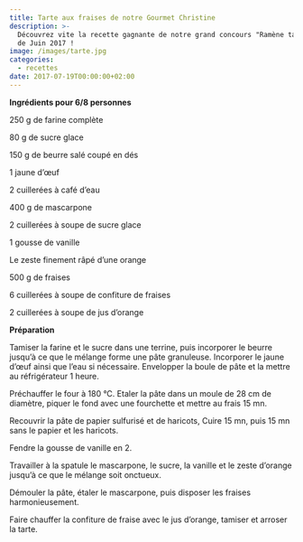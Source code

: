 ```yaml
---
title: Tarte aux fraises de notre Gourmet Christine
description: >-
  Découvrez vite la recette gagnante de notre grand concours "Ramène ta fraise"
  de Juin 2017 !
image: /images/tarte.jpg
categories:
  - recettes
date: 2017-07-19T00:00:00+02:00
---
```

**Ingrédients pour 6/8 personnes**

250 g de farine complète

80 g de sucre glace

150 g de beurre salé coupé en dés

1 jaune d’œuf

2 cuillerées à café d’eau

400 g de mascarpone

2 cuillerées à soupe de sucre glace

1 gousse de vanille

Le zeste finement râpé d’une orange

500 g de fraises

6 cuillerées à soupe de confiture de fraises

2 cuillerées à soupe de jus d’orange



**Préparation**

Tamiser la farine et le sucre dans une terrine, puis incorporer le beurre jusqu’à ce que le mélange forme une pâte granuleuse. Incorporer le jaune d’œuf ainsi que l’eau si nécessaire. Envelopper la boule de pâte et la mettre au réfrigérateur 1 heure.

Préchauffer le four à 180 °C. Etaler la pâte dans un moule de 28 cm de diamètre, piquer le fond avec une fourchette et mettre au frais 15 mn.

Recouvrir la pâte de papier sulfurisé et de haricots, Cuire 15 mn, puis 15 mn sans le papier et les haricots.

Fendre la gousse de vanille en 2.

Travailler à la spatule le mascarpone, le sucre, la vanille et le zeste d’orange jusqu’à ce que le mélange soit onctueux.

Démouler la pâte, étaler le mascarpone, puis disposer les fraises harmonieusement.

Faire chauffer la confiture de fraise avec le jus d’orange, tamiser et arroser la tarte.






